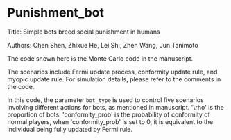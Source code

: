 # Punishment_bot

Title: Simple bots breed social punishment in humans

Authors: Chen Shen, Zhixue He, Lei Shi, Zhen Wang, Jun Tanimoto

The code shown here is the Monte Carlo code in the manuscript.

The scenarios include Fermi update process, conformity update rule, and myopic update rule. For simulation details, please refer to the comments in the code.

In this code, the parameter `bot_type` is used to control five scenarios involving different actions for bots, as mentioned in manuscript. '\rho' is the proportion of bots. 'conformity_prob' is the probability of conformity of normal players, when 'conformity_prob' is set to 0, it is equivalent to the individual being fully updated by Fermi rule. 



